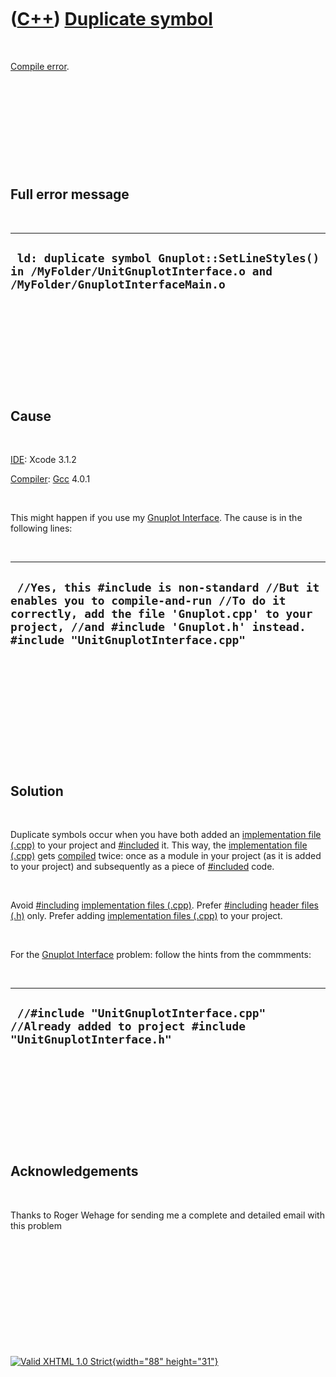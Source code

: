 



 

 

 

 

 

([C++](Cpp.htm)) [Duplicate symbol](CppCompileErrorDuplicateSymbol.htm)
=======================================================================

 

[Compile error](CppCompileError.htm).

 

 

 

 

 

Full error message
------------------

 

  ---------------------------------------------------------------------------------------------------------------------------
  ` ld: duplicate symbol Gnuplot::SetLineStyles() in /MyFolder/UnitGnuplotInterface.o and /MyFolder/GnuplotInterfaceMain.o`
  ---------------------------------------------------------------------------------------------------------------------------

 

 

 

 

 

Cause
-----

 

[IDE](CppIde.htm): Xcode 3.1.2

[Compiler](CppCompiler.htm): [Gcc](CppGcc.htm) 4.0.1

 

This might happen if you use my [Gnuplot
Interface](CppGnuplotInterface.htm). The cause is in the following
lines:

 

  ---------------------------------------------------------------------------------------------------------------------------------------------------------------------------------------------------------------------------
  ` //Yes, this #include is non-standard //But it enables you to compile-and-run //To do it correctly, add the file 'Gnuplot.cpp' to your project, //and #include 'Gnuplot.h' instead. #include "UnitGnuplotInterface.cpp"`
  ---------------------------------------------------------------------------------------------------------------------------------------------------------------------------------------------------------------------------

 

 

 

 

 

 

Solution
--------

 

Duplicate symbols occur when you have both added an [implementation file
(.cpp)](CppImplementationFile.htm) to your project and
[\#included](CppInclude.htm) it. This way, the [implementation file
(.cpp)](CppImplementationFile.htm) gets [compiled](CppCompiler.htm)
twice: once as a module in your project (as it is added to your project)
and subsequently as a piece of [\#included](CppInclude.htm) code.

 

Avoid [\#including](CppInclude.htm) [implementation files
(.cpp)](CppImplementationFile.htm). Prefer [\#including](CppInclude.htm)
[header files (.h)](CppHeaderFile.htm) only. Prefer adding
[implementation files (.cpp)](CppImplementationFile.htm) to your
project.

 

For the [Gnuplot Interface](CppGnuplotInterface.htm) problem: follow the
hints from the commments:

 

  -------------------------------------------------------------------------------------------------------
  ` //#include "UnitGnuplotInterface.cpp" //Already added to project #include "UnitGnuplotInterface.h"`
  -------------------------------------------------------------------------------------------------------

 

 

 

 

 

Acknowledgements
----------------

 

Thanks to Roger Wehage for sending me a complete and detailed email with
this problem

 

 

 

 

 





 

[![Valid XHTML 1.0 Strict](valid-xhtml10.png){width="88"
height="31"}](http://validator.w3.org/check?uri=referer)

